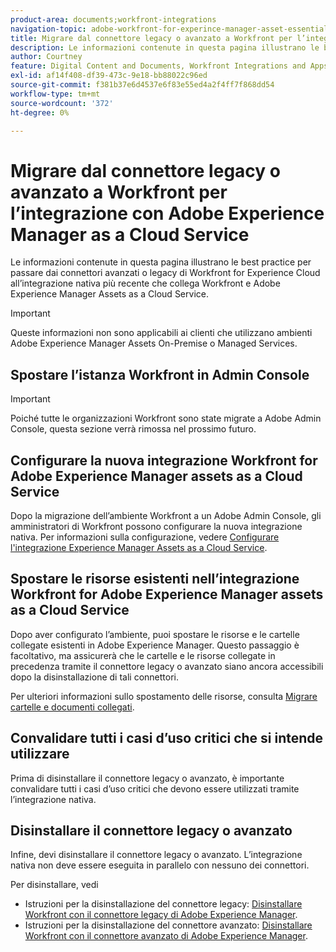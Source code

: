 ```yaml
---
product-area: documents;workfront-integrations
navigation-topic: adobe-workfront-for-experince-manager-asset-essentials
title: Migrare dal connettore legacy o avanzato a Workfront per l’integrazione con Adobe Experience Manager as a Cloud Service
description: Le informazioni contenute in questa pagina illustrano le best practice per passare dai connettori avanzati o legacy di Workfront for Experience Cloud all’integrazione nativa più recente che collega Workfront e Adobe Experience Manager Assets as a Cloud Service.
author: Courtney
feature: Digital Content and Documents, Workfront Integrations and Apps
exl-id: af14f408-df39-473c-9e18-bb88022c96ed
source-git-commit: f381b37e6d4537e6f83e55ed4a2f4ff7f868dd54
workflow-type: tm+mt
source-wordcount: '372'
ht-degree: 0%

---
```


# Migrare dal connettore legacy o avanzato a Workfront per l’integrazione con Adobe Experience Manager as a Cloud Service

Le informazioni contenute in questa pagina illustrano le best practice per passare dai connettori avanzati o legacy di Workfront for Experience Cloud all’integrazione nativa più recente che collega Workfront e Adobe Experience Manager Assets as a Cloud Service.

>[!IMPORTANT]
>
>Queste informazioni non sono applicabili ai clienti che utilizzano ambienti Adobe Experience Manager Assets On-Premise o Managed Services.

## Spostare l’istanza Workfront in Admin Console

>[!IMPORTANT]
>
>Poiché tutte le organizzazioni Workfront sono state migrate a Adobe Admin Console, questa sezione verrà rimossa nel prossimo futuro.

<!--DELETE THIS SECTION MARCH 2026-->

<!--
Customers that intend to use the new native integration between Workfront and Adobe Experience Manager Assets as a Cloud Service must ensure their Workfront environment is tied to an Adobe Admin Console. For existing Workfront environments, this will likely require a migration of the environment to a connected Adobe Admin Console. For more details regarding this migration and the associated checklist, see [Prepare to onboard your organization to the Adobe Admin Console](/help/quicksilver/administration-and-setup/adobe-admin-console/prep-for-admin-console.md). 

 Adobe must help carry out this migration. To request help, do one of the following:

* If you have Workfront Hub access, submit your request to the [Workfront Migration to Adobe Admin Console](https://hub.workfront.com/requests/new?activeTab=tab-new-helpRequest&projectID=629674d500054a38133cf26e01d06a97&path=).
* If you do not have Workfront Hub access, you can submit your request to the [Workfront to Adobe Admin Console Early Migration Request Queue](https://workfront.az1.qualtrics.com/jfe/form/SV_9T5LuHf05JUOPAi).

-->

## Configurare la nuova integrazione Workfront for Adobe Experience Manager assets as a Cloud Service

Dopo la migrazione dell’ambiente Workfront a un Adobe Admin Console, gli amministratori di Workfront possono configurare la nuova integrazione nativa. Per informazioni sulla configurazione, vedere [Configurare l&#39;integrazione Experience Manager Assets as a Cloud Service](/help/quicksilver/administration-and-setup/configure-integrations/configure-aacs-integration.md).

## Spostare le risorse esistenti nell’integrazione Workfront for Adobe Experience Manager assets as a Cloud Service

Dopo aver configurato l’ambiente, puoi spostare le risorse e le cartelle collegate esistenti in Adobe Experience Manager. Questo passaggio è facoltativo, ma assicurerà che le cartelle e le risorse collegate in precedenza tramite il connettore legacy o avanzato siano ancora accessibili dopo la disinstallazione di tali connettori.

Per ulteriori informazioni sullo spostamento delle risorse, consulta [Migrare cartelle e documenti collegati](/help/quicksilver/documents/workfront-and-experience-manager-integrations/legacy-enhanced-connector-migration/workfront-document-link-updates.md).

## Convalidare tutti i casi d’uso critici che si intende utilizzare

Prima di disinstallare il connettore legacy o avanzato, è importante convalidare tutti i casi d’uso critici che devono essere utilizzati tramite l’integrazione nativa.

## Disinstallare il connettore legacy o avanzato

Infine, devi disinstallare il connettore legacy o avanzato. L’integrazione nativa non deve essere eseguita in parallelo con nessuno dei connettori.

Per disinstallare, vedi

* Istruzioni per la disinstallazione del connettore legacy: [Disinstallare Workfront con il connettore legacy di Adobe Experience Manager](/help/quicksilver/documents/workfront-and-experience-manager-integrations/legacy-enhanced-connector-migration/uninstall-legacy-connector.md).
* Istruzioni per la disinstallazione del connettore avanzato: [Disinstallare Workfront con il connettore avanzato di Adobe Experience Manager](/help/quicksilver/documents/workfront-and-experience-manager-integrations/legacy-enhanced-connector-migration/uninstall-enhanced-connector.md).
